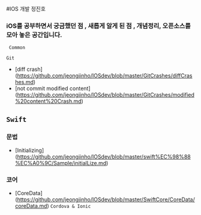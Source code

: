 #IOS 개발  정진호

### iOS를 공부하면서 궁금했던 점 , 새롭게 알게 된 점 , 개념정리, 오픈소스를 모아 놓은 공간입니다.


``` Common```




```Git```

 - [diff crash] (https://github.com/jeongjinho/IOSdev/blob/master/GitCrashes/diffCrashes.md)
 - [not commit modified content] (https://github.com/jeongjinho/IOSdev/blob/master/GitCrashes/modified%20content%20Crash.md)











## ```Swift``` ##
  ### 문법 ###
  
  - [Initializing] (https://github.com/jeongjinho/IOSdev/blob/master/swift%EC%98%88%EC%A0%9C/Sample/initialLize.md)
  
###  코어 ###
  
  - [CoreData] (https://github.com/jeongjinho/IOSdev/blob/master/SwiftCore/CoreData/coreData.md)
``` Cordova & Ionic ```

